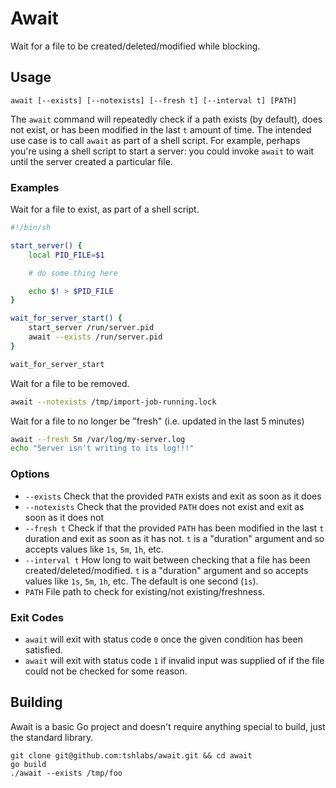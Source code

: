 # Await

Wait for a file to be created/deleted/modified while blocking.

## Usage

```
await [--exists] [--notexists] [--fresh t] [--interval t] [PATH]
```

The `await` command will repeatedly check if a path exists (by default), does not exist,
or has been modified in the last `t` amount of time. The intended use case is to call `await`
as part of a shell script. For example, perhaps you're using a shell script to start a server:
you could invoke `await` to wait until the server created a particular file.

### Examples

Wait for a file to exist, as part of a shell script.

```bash
#!/bin/sh

start_server() {
    local PID_FILE=$1

    # do some thing here

    echo $! > $PID_FILE
}

wait_for_server_start() {
    start_server /run/server.pid
    await --exists /run/server.pid
}

wait_for_server_start
```

Wait for a file to be removed.

```bash
await --notexists /tmp/import-job-running.lock
```
Wait for a file to no longer be "fresh" (i.e. updated in the last 5 minutes)

```bash
await --fresh 5m /var/log/my-server.log
echo "Server isn't writing to its log!!!"
```

### Options

* `--exists` Check that the provided `PATH` exists and exit as soon as it does
* `--notexists` Check that the provided `PATH` does not exist and exit as soon as it does not
* `--fresh t` Check if that the provided `PATH` has been modified in the last `t` duration and
  exit as soon as it has not. `t` is a "duration" argument and so accepts values like `1s`, `5m`,
  `1h`, etc.
* `--interval t` How long to wait between checking that a file has been created/deleted/modified.
  `t` is a "duration" argument and so accepts values like `1s`, `5m`, `1h`, etc. The default is
  one second (`1s`).
* `PATH` File path to check for existing/not existing/freshness.

### Exit Codes

* `await` will exit with status code `0` once the given condition has been satisfied.
* `await` will exit with status code `1` if invalid input was supplied of if the file
  could not be checked for some reason.

## Building

Await is a basic Go project and doesn't require anything special to build, just the
standard library.

```
git clone git@github.com:tshlabs/await.git && cd await
go build
./await --exists /tmp/foo
```

